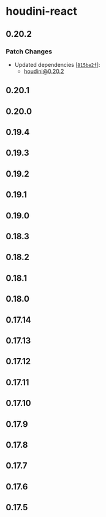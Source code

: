 # houdini-react

## 0.20.2

### Patch Changes

-   Updated dependencies [[`815be2f`](https://github.com/HoudiniGraphql/houdini/commit/815be2f0650c503dadfa366616faef91d2462222)]:
    -   houdini@0.20.2

## 0.20.1

## 0.20.0

## 0.19.4

## 0.19.3

## 0.19.2

## 0.19.1

## 0.19.0

## 0.18.3

## 0.18.2

## 0.18.1

## 0.18.0

## 0.17.14

## 0.17.13

## 0.17.12

## 0.17.11

## 0.17.10

## 0.17.9

## 0.17.8

## 0.17.7

## 0.17.6

## 0.17.5
